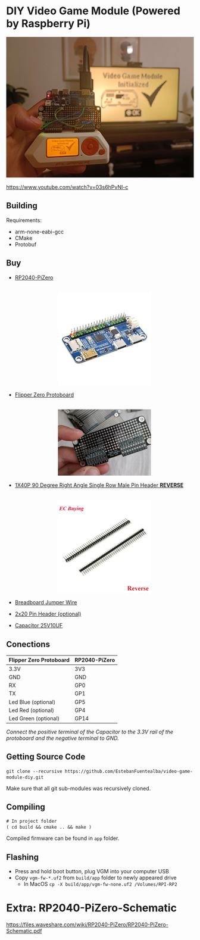 # DIY Video Game Module (Powered by Raspberry Pi)
![Flipper Zero Video Game Module Powered by Raspberry Pi](./docs/images/cover.jpg)

https://www.youtube.com/watch?v=03s6hPvNI-c

## Building

Requirements: 

- arm-none-eabi-gcc
- CMake
- Protobuf

## Buy

- [RP2040-PiZero](https://s.click.aliexpress.com/e/_DkA131b)
	
	<p align='center'>
        <br />
        <a target="_blank" href="https://s.click.aliexpress.com/e/_DkA131b"><img src="./docs/images/RP2040-PiZero.webp" width="250" /></a>
        <br />
    </p>
- [Flipper Zero Protoboard](https://www.pcbway.com/project/shareproject/Flipper_Zero_Protoboard_31f89159.html)
	<p align='center'>
        <br />
        <a target="_blank" href="https://www.pcbway.com/project/shareproject/Flipper_Zero_Protoboard_31f89159.html"><img src="./docs/images/proto.png" width="250" /></a>
        <br />
    </p>
- [1X40P 90 Degree Right Angle Single Row Male Pin Header **REVERSE**](https://s.click.aliexpress.com/e/_Dm2ZEMN)
    <p align='center'>
        <br />
        <a target="_blank" href="https://s.click.aliexpress.com/e/_Dm2ZEMN"><img src="./docs/images/90degpin.webp" width="250" /></a>
        <br />
    </p>

- [Breadboard Jumper Wire](https://s.click.aliexpress.com/e/_DBAkVO9)
- [2x20 Pin Header (optional)](https://s.click.aliexpress.com/e/_DFUpfQl)
- [Capacitor 25V10UF](https://s.click.aliexpress.com/e/_DCMb1JX)


## Conections

| Flipper Zero Protoboard | RP2040-PiZero |
|-------------------------|---------------|
| 3.3V                    | 3V3           |
| GND                     | GND           |
| RX                      | GP0           |
| TX                      | GP1           |
| Led Blue (optional)                | GP5           |
| Led Red  (optional)               | GP4           |
| Led Green (optional)              | GP14          |

_Connect the positive terminal of the Capacitor to the 3.3V rail of the protoboard and the negative terminal to GND._

## Getting Source Code

	git clone --recursive https://github.com/EstebanFuentealba/video-game-module-diy.git

Make sure that all git sub-modules was recursively cloned.

## Compiling

	# In project folder
	( cd build && cmake .. && make )

Compiled firmware can be found in `app` folder.

## Flashing

- Press and hold boot button, plug VGM into your computer USB
- Copy `vgm-fw-*.uf2` from `build/app` folder to newly appeared drive
	- In MacOS `cp -X build/app/vgm-fw-none.uf2 /Volumes/RPI-RP2 `

# Extra: RP2040-PiZero-Schematic
https://files.waveshare.com/wiki/RP2040-PiZero/RP2040-PiZero-Schematic.pdf